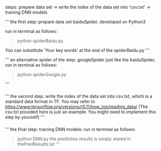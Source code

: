 
steps: 
prepare data set → write the index of the data set into 'csv.txt' → training DNN models

'''
the first step: prepare data set
baiduSpider, developed on Python3

run in terminal as follows:
>python spiderBaidu.py

You can substitute 'Your key words' at the end of the spiderBaidu.py
'''

'''
an alternative spider of the step: googleSpider
just like the baiduSpider,
run in terminal as follows:
>python spiderGoogle.py

'''
###

'''
the second step: 
write the index of the data set into csv.txt, which is a standard data format in TF. 
You may refer to https://www.tensorflow.org/versions/r0.11/how_tos/reading_data/
(The csv.txt provided here is just an example. You might need to implement this step by yourself)
'''
###

'''
the final step: training DNN models:
run in terminal as follows:
>python DNN.py
the prediction results is simply stored in thePredResults.txt
'''
